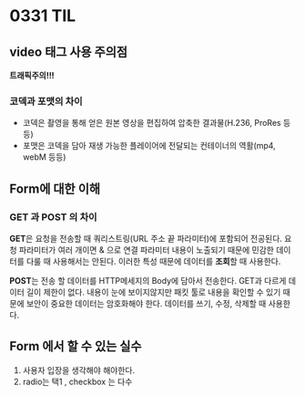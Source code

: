 # 0331 TIL

## video 태그 사용 주의점

**트래픽주의!!!**

### 코덱과 포맷의 차이

- 코덱은 촬영을 통해 얻은 원본 영상을 편집하여 압축한 결과물(H.236, ProRes 등등)
- 포맷은 코덱을 담아 재생 가능한 플레이어에 전달되는 컨테이너의 역활(mp4, webM 등등)

## Form에 대한 이해

### GET 과 POST 의 차이

**GET**은 요청을 전송할 때 쿼리스트링(URL 주소 끝 파라미터)에 포함되어 전공된다. 요청 파라미터가 여러 개이면 & 으로 연결
파라미터 내용이 노출되기 때문에 민감한 데이터를 다룰 때 사용해서는 안된다. 이러한 특성 때문에 데이터를 **조회**할 때 사용한다.

**POST**는 전송 할 데이터를 HTTP메세지의 Body에 담아서 전송한다.
GET과 다르게 데이터 길이 제한이 없다.
내용이 눈에 보이지않지만 패킷 툴로 내용을 확인할 수 있기 때문에 보안이 중요한 데이터는 암호화해야 한다.
데이터를 쓰기, 수정, 삭제할 때 사용한다.

## Form 에서 할 수 있는 실수

1. 사용자 입장을 생각해야 해야한다.
2. radio는 택1 , checkbox 는 다수
